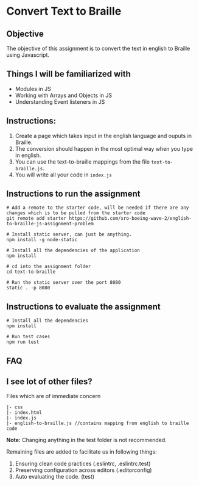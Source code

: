 # Convert Text to Braille

## Objective
The objective of this assignment is to convert the text in english to Braille using Javascript.

## Things I will be familiarized with
- Modules in JS
- Working with Arrays and Objects in JS
- Understanding Event listeners in JS

## Instructions:

1. Create a page which takes input in the english language and ouputs in Braille.
2. The conversion should happen in the most optimal way when you type in english.
3. You can use the text-to-braille mappings from the file `text-to-braille.js`.
4. You will write all your code in `index.js`

## Instructions to run the assignment

```
# Add a remote to the starter code, will be needed if there are any changes which is to be pulled from the starter code
git remote add starter https://github.com/sro-boeing-wave-2/english-to-braille-js-assignment-problem

# Install static server, can just be anything.
npm install -g node-static

# Install all the dependencies of the application
npm install

# cd into the assignment folder
cd text-to-braille

# Run the static server over the port 8080
static . -p 8080
```

## Instructions to evaluate the assignment

```
# Install all the dependencies
npm install

# Run test cases
npm run test
```

## FAQ

## I see lot of other files?

Files which are of immediate concern

```
|- css
|- index.html
|- index.js
|- english-to-braille.js //contains mapping from english to braille code
```

**Note:** Changing anything in the test folder is not recommended.

Remaining files are added to facilitate us in following things:

1. Ensuring clean code practices (.eslintrc, .eslintrc.test)
2. Preserving configuration across editors (.editorconfig)
3. Auto evaluating the code. (test)

